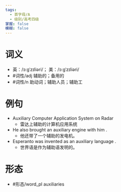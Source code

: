 ```yaml
---
tags:
  - 首字母/A
  - 级别/高考四级
掌握: false
模糊: false
---
```

# 词义
- 英：/ɔːɡˈzɪliəri/； 美：/ɔːɡˈzɪliəri/
- #词性/adj  辅助的；备用的
- #词性/n  助动词；辅助人员；辅助工
# 例句
- Auxiliary Computer Application System on Radar
	- 雷达上辅助的计算机应用系统
- He also brought an auxiliary engine with him .
	- 他还带了一个辅助的发电机。
- Esperanto was invented as an auxiliary language .
	- 世界语是作为辅助语发明的。
# 形态
- #形态/word_pl auxiliaries
